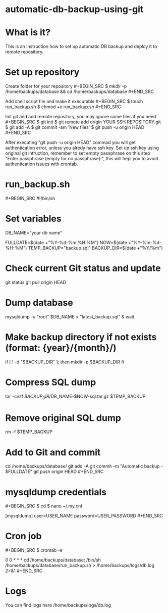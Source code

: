# automatic-db-backup-using-git

# What is it?
This is an instruction how to set up automatic DB backup and deploy it to remote repository.

# Set up repository
Create folder for your repository
#+BEGIN_SRC
$ mkdir -p /home/backups/database && cd /home/backups/database
#+END_SRC

Add shell script file and make it executable
#+BEGIN_SRC
$ touch run_backup.sh
$ chmod +x run_backup.sh
#+END_SRC

Init git and add remote repository, you may ignore some files if you need
#+BEGIN_SRC
$ git init
$ git remote add origin YOUR SSH REPOSITORY.git
$ git add -A
$ git commit -am 'New files'
$ git push -u origin HEAD
#+END_SRC

After executing "git push -u origin HEAD" commad you will get authentication error, unless you alredy have ssh key.
Set up ssh key using original git intruction, remember to set empty passphrase on this step "Enter passphrase (empty for no passphrase):", this will hepl you to avoid authentication issues with crontab.

# run_backup.sh
#+BEGIN_SRC
#!/bin/sh
# Set variables
DB_NAME="your db name"

FULLDATE=$(date +"%Y-%d-%m %H:%M")
NOW=$(date +"%Y-%m-%d-%H-%M")
TEMP_BACKUP="backup.sql"
BACKUP_DIR=$(date +"%Y/%m")

# Check current Git status and update
git status
git pull origin HEAD

# Dump database
mysqldump -u "root" $DB_NAME > "latest_backup.sql" &
wait

# Make backup directory if not exists (format: {year}/{month}/)
if [ ! -d "$BACKUP_DIR" ]; then
  mkdir -p $BACKUP_DIR
fi

# Compress SQL dump
tar -cvzf $BACKUP_DIR/$DB_NAME-$NOW-sql.tar.gz $TEMP_BACKUP

# Remove original SQL dump
rm -f $TEMP_BACKUP

# Add to Git and commit
cd /home/backups/database/
git add -A
git commit -m "Automatic backup - $FULLDATE"
git push origin HEAD
#+END_SRC

# mysqldump credentials
#+BEGIN_SRC
$ cd
$ nano ~/.my.cnf

[mysqldump]
user=USER_NAME
password=USER_PASSWORD
#+END_SRC

# Cron job
#+BEGIN_SRC
$ crontab -e

0 0 * * * cd /home/backups/database; /bin/sh /home/backups/database/run_backup.sh > /home/backups/logs/db.log 2>&1
#+END_SRC

# Logs
You can find logs here /home/backups/logs/db.log
